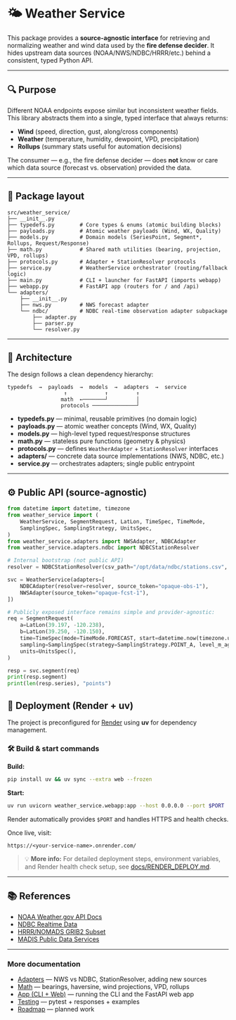 # 🌤️ Weather Service

This package provides a **source-agnostic interface** for retrieving and normalizing
weather and wind data used by the **fire defense decider**.
It hides upstream data sources (NOAA/NWS/NDBC/HRRR/etc.) behind a consistent,
typed Python API.

---

## 🔍 Purpose

Different NOAA endpoints expose similar but inconsistent weather fields.
This library abstracts them into a single, typed interface that always returns:

- **Wind** (speed, direction, gust, along/cross components)
- **Weather** (temperature, humidity, dewpoint, VPD, precipitation)
- **Rollups** (summary stats useful for automation decisions)

The consumer — e.g., the fire defense decider — does **not** know or care which
data source (forecast vs. observation) provided the data.

---

## 🧱 Package layout

```
src/weather_service/
├── __init__.py
├── typedefs.py        # Core types & enums (atomic building blocks)
├── payloads.py        # Atomic weather payloads (Wind, WX, Quality)
├── models.py          # Domain models (SeriesPoint, Segment*, Rollups, Request/Response)
├── math.py            # Shared math utilities (bearing, projection, VPD, rollups)
├── protocols.py       # Adapter + StationResolver protocols
├── service.py         # WeatherService orchestrator (routing/fallback logic)
├── main.py            # CLI + launcher for FastAPI (imports webapp)
├── webapp.py          # FastAPI app (routers for / and /api)
└── adapters/
    ├── __init__.py
    ├── nws.py         # NWS forecast adapter
    └── ndbc/          # NDBC real-time observation adapter subpackage
        ├── adapter.py
        ├── parser.py
        └── resolver.py
```

---

## 🧩 Architecture

The design follows a clean dependency hierarchy:

```
typedefs  →  payloads  →  models  →  adapters  →  service
                  ↑            ↑         ↑
                 math  ←───────┘         │
                 protocols ──────────────┘
```

- **typedefs.py** — minimal, reusable primitives (no domain logic)
- **payloads.py** — atomic weather concepts (Wind, WX, Quality)
- **models.py** — high-level typed request/response structures
- **math.py** — stateless pure functions (geometry & physics)
- **protocols.py** — defines `WeatherAdapter` + `StationResolver` interfaces
- **adapters/** — concrete data source implementations (NWS, NDBC, etc.)
- **service.py** — orchestrates adapters; single public entrypoint

---

## ⚙️ Public API (source-agnostic)

```python
from datetime import datetime, timezone
from weather_service import (
    WeatherService, SegmentRequest, LatLon, TimeSpec, TimeMode,
    SamplingSpec, SamplingStrategy, UnitsSpec,
)
from weather_service.adapters import NWSAdapter, NDBCAdapter
from weather_service.adapters.ndbc import NDBCStationResolver

# Internal bootstrap (not public API)
resolver = NDBCStationResolver(csv_path="/opt/data/ndbc/stations.csv", max_km=300)

svc = WeatherService(adapters=[
    NDBCAdapter(resolver=resolver, source_token="opaque-obs-1"),
    NWSAdapter(source_token="opaque-fcst-1"),
])

# Publicly exposed interface remains simple and provider-agnostic:
req = SegmentRequest(
    a=LatLon(39.197, -120.238),
    b=LatLon(39.250, -120.150),
    time=TimeSpec(mode=TimeMode.FORECAST, start=datetime.now(timezone.utc), hours=24),
    sampling=SamplingSpec(strategy=SamplingStrategy.POINT_A, level_m_agl=10),
    units=UnitsSpec(),
)

resp = svc.segment(req)
print(resp.segment)
print(len(resp.series), "points")
```

## 🚀 Deployment (Render + uv)

The project is preconfigured for [Render](https://render.com) using **uv** for dependency management.

### 🛠️ Build & start commands

**Build:**

```bash
pip install uv && uv sync --extra web --frozen
```

**Start:**

```bash
uv run uvicorn weather_service.webapp:app --host 0.0.0.0 --port $PORT
```

Render automatically provides `$PORT` and handles HTTPS and health checks.

Once live, visit:

```
https://<your-service-name>.onrender.com/
```

> 💡 **More info:**
> For detailed deployment steps, environment variables, and Render health check setup,
> see [docs/RENDER_DEPLOY.md](docs/RENDER_DEPLOY.md).

---

## 📚 References

- [NOAA Weather.gov API Docs](https://www.weather.gov/documentation/services-web-api)
- [NDBC Realtime Data](https://www.ndbc.noaa.gov/)
- [HRRR/NOMADS GRIB2 Subset](https://nomads.ncep.noaa.gov/)
- [MADIS Public Data Services](https://madis.ncep.noaa.gov/)

---

### More documentation

- [Adapters](docs/adapters.md) — NWS vs NDBC, StationResolver, adding new sources
- [Math](docs/math.md) — bearings, haversine, wind projections, VPD, rollups
- [App (CLI + Web)](docs/app.md) — running the CLI and the FastAPI web app
- [Testing](docs/testing.md) — pytest + responses + examples
- [Roadmap](docs/roadmap.md) — planned work
